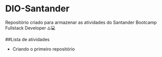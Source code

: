 # DIO-Santander
Repositório criado para armazenar as atividades do Santander Bootcamp Fullstack Developer ♨️💻

##Lista de atividades
* Criando o primeiro repositório

